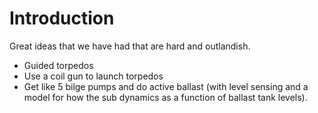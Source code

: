 # Introduction #

Great ideas that we have had that are hard and outlandish.

  * Guided torpedos
  * Use a coil gun to launch torpedos
  * Get like 5 bilge pumps and do active ballast (with level sensing and a model for how the sub dynamics as a function of ballast tank levels).